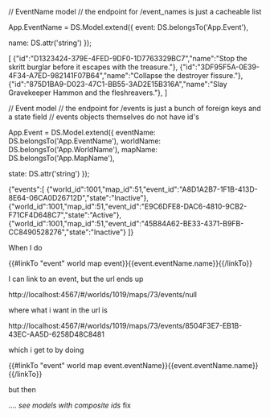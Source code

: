 
// EventName model
// the endpoint for /event_names is just a cacheable list

App.EventName = DS.Model.extend({
  event: DS.belongsTo('App.Event'),

  name: DS.attr('string')
});

[
  {"id":"D1323424-379E-4FED-9DF0-1D7763329BC7","name":"Stop the skritt burglar before it escapes with the treasure."},
  {"id":"3DF95F5A-0E39-4F34-A7ED-982141F07B64","name":"Collapse the destroyer fissure."},
  {"id":"875D1BA9-D023-47C1-BB55-3AD2E15B316A","name":"Slay Gravekeeper Hammon and the fleshreavers."},
]

// Event model
// the endpoint for /events is just a bunch of foreign keys and a state field
// events objects themselves do not have id's

App.Event = DS.Model.extend({
  eventName: DS.belongsTo('App.EventName'),
  worldName: DS.belongsTo('App.WorldName'),
  mapName: DS.belongsTo('App.MapName'),

  state: DS.attr('string')
});

{"events":[
  {"world_id":1001,"map_id":51,"event_id":"A8D1A2B7-1F1B-413D-8E64-06CA0D26712D","state":"Inactive"},
  {"world_id":1001,"map_id":51,"event_id":"E9C6DFE8-DAC6-4810-9CB2-F71CF4D648C7","state":"Active"},
  {"world_id":1001,"map_id":51,"event_id":"45B84A62-BE33-4371-B9FB-CC8490528276","state":"Inactive"}
]}

When I do

{{#linkTo "event" world map event}}{{event.eventName.name}}{{/linkTo}}

I can link to an event, but the url ends up

http://localhost:4567/#/worlds/1019/maps/73/events/null

where what i want in the url is

http://localhost:4567/#/worlds/1019/maps/73/events/8504F3E7-EB1B-43EC-AA5D-6258D48C8481

which i get to by doing

{{#linkTo "event" world map event.eventName}}{{event.eventName.name}}{{/linkTo}}

but then

.... *see models with composite ids* fix
